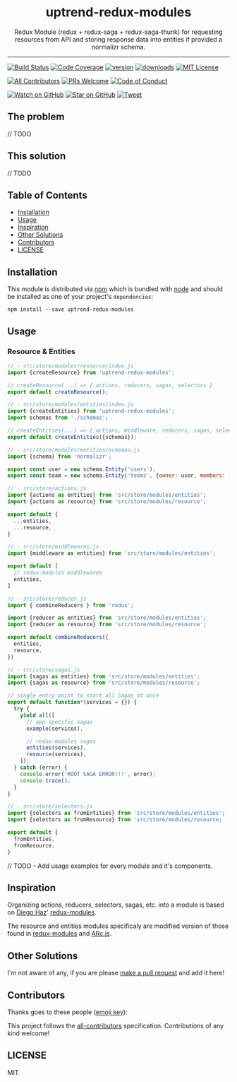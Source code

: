 <div align="center">
<h1>uptrend-redux-modules</h1>

<p>Redux Module (redux + redux-saga + redux-saga-thunk) for requesting resources from API and storing response data into entities if provided a normalizr schema.</p>
</div>

<hr />

[![Build Status][build-badge]][build]
[![Code Coverage][coverage-badge]][coverage]
[![version][version-badge]][package]
[![downloads][downloads-badge]][npmtrends]
[![MIT License][license-badge]][license]

[![All Contributors](https://img.shields.io/badge/all_contributors-0-orange.svg?style=flat-square)](#contributors)
[![PRs Welcome][prs-badge]][prs]
[![Code of Conduct][coc-badge]][coc]

[![Watch on GitHub][github-watch-badge]][github-watch]
[![Star on GitHub][github-star-badge]][github-star]
[![Tweet][twitter-badge]][twitter]

## The problem

// TODO

## This solution

// TODO

## Table of Contents

<!-- START doctoc generated TOC please keep comment here to allow auto update -->

<!-- DON'T EDIT THIS SECTION, INSTEAD RE-RUN doctoc TO UPDATE -->

* [Installation](#installation)
* [Usage](#usage)
* [Inspiration](#inspiration)
* [Other Solutions](#other-solutions)
* [Contributors](#contributors)
* [LICENSE](#license)

<!-- END doctoc generated TOC please keep comment here to allow auto update -->

## Installation

This module is distributed via [npm][npm] which is bundled with [node][node] and
should be installed as one of your project's `dependencies`:

```
npm install --save uptrend-redux-modules
```

## Usage

### Resource & Entities

```js
// - src/store/modules/resource/index.js
import {createResource} from 'uptrend-redux-modules';

// createResource(...) => { actions, reducers, sagas, selectors }
export default createResource();
```

```js
// - src/store/modules/entities/index.js
import {createEntities} from 'uptrend-redux-modules';
import schemas from './schemas';

// createEntities(...) => { actions, middleware, reducers, sagas, selectors }
export default createEntities({schemas});
```

```js
// - src/store/modules/entities/schemas.js
import {schema} from 'normalizr';

export const user = new schema.Entity('users');
export const team = new schema.Entity('teams', {owner: user, members: [user]});
```

```js
// - src/store/actions.js
import {actions as entities} from 'src/store/modules/entities';
import {actions as resource} from 'src/store/modules/resource';

export default {
  ...entities,
  ...resource,
}
```

```js
// - src/store/middlewares.js
import {middleware as entities} from 'src/store/modules/entities';

export default [
  // redux-modules middlewares
  entities,
]
```

```js
// - src/store/reducer.js
import { combineReducers } from 'redux';

import {reducer as entities} from 'src/store/modules/entities';
import {reducer as resource} from 'src/store/modules/resource';

export default combineReducers({
  entities,
  resource,
})
```

```js
// - src/store/sagas.js
import {sagas as entities} from 'src/store/modules/entities';
import {sagas as resource} from 'src/store/modules/resource';

// single entry point to start all Sagas at once
export default function*(services = {}) {
  try {
    yield all([
      // app specific sagas
      example(services),

      // redux-modules sagas
      entities(services),
      resource(services),
    ]);
  } catch (error) {
    console.error('ROOT SAGA ERROR!!!', error);
    console.trace();
  }
}
```

```js
// - src/store/selectors.js
import {selectors as fromEntities} from 'src/store/modules/entities';
import {selectors as fromResource} from 'src/store/modules/resource;

export default {
  fromEntities,
  fromResource,
}
```

// TODO - Add usage examples for every module and it's components.

## Inspiration

Organizing actions, reducers, selectors, sagas, etc. into a module is based on
[Diego Haz](https://twitter.com/diegohaz)' [redux-modules][redux-modules].

The resource and entities modules specificaly are modified version of those
found in [redux-modules][redux-modules] and [ARc.js][arc-redux-modules].

## Other Solutions

I'm not aware of any, if you are please [make a pull request][prs] and add it
here!

## Contributors

<!-- ALL-CONTRIBUTORS-LIST:START - Do not remove or modify this section -->

<!-- prettier-ignore -->
<!-- ALL-CONTRIBUTORS-LIST:END -->

Thanks goes to these people ([emoji key][emojis]):

<!-- ALL-CONTRIBUTORS-LIST:START - Do not remove or modify this section -->

<!-- prettier-ignore -->
<!-- ALL-CONTRIBUTORS-LIST:END -->

This project follows the [all-contributors][all-contributors] specification.
Contributions of any kind welcome!

## LICENSE

MIT

[npm]: https://www.npmjs.com/
[node]: https://nodejs.org
[build-badge]: https://img.shields.io/travis/uptrend-tech/uptrend-redux-modules.svg?style=flat-square
[build]: https://travis-ci.org/uptrend-tech/uptrend-redux-modules
[coverage-badge]: https://img.shields.io/codecov/c/github/uptrend-tech/uptrend-redux-modules.svg?style=flat-square
[coverage]: https://codecov.io/github/uptrend-tech/uptrend-redux-modules
[version-badge]: https://img.shields.io/npm/v/uptrend-redux-modules.svg?style=flat-square
[package]: https://www.npmjs.com/package/uptrend-redux-modules
[downloads-badge]: https://img.shields.io/npm/dm/uptrend-redux-modules.svg?style=flat-square
[npmtrends]: http://www.npmtrends.com/uptrend-redux-modules
[license-badge]: https://img.shields.io/npm/l/uptrend-redux-modules.svg?style=flat-square
[license]: https://github.com/uptrend-tech/uptrend-redux-modules/blob/master/LICENSE
[prs-badge]: https://img.shields.io/badge/PRs-welcome-brightgreen.svg?style=flat-square
[prs]: http://makeapullrequest.com
[donate-badge]: https://img.shields.io/badge/$-support-green.svg?style=flat-square
[coc-badge]: https://img.shields.io/badge/code%20of-conduct-ff69b4.svg?style=flat-square
[coc]: https://github.com/uptrend-tech/uptrend-redux-modules/blob/master/other/CODE_OF_CONDUCT.md
[github-watch-badge]: https://img.shields.io/github/watchers/uptrend-tech/uptrend-redux-modules.svg?style=social
[github-watch]: https://github.com/uptrend-tech/uptrend-redux-modules/watchers
[github-star-badge]: https://img.shields.io/github/stars/uptrend-tech/uptrend-redux-modules.svg?style=social
[github-star]: https://github.com/uptrend-tech/uptrend-redux-modules/stargazers
[twitter]: https://twitter.com/intent/tweet?text=Check%20out%20uptrend-redux-modules%20by%20%40uptrend-tech%20https%3A%2F%2Fgithub.com%2Fuptrend-tech%2Fuptrend-redux-modules%20%F0%9F%91%8D
[twitter-badge]: https://img.shields.io/twitter/url/https/github.com/uptrend-tech/uptrend-redux-modules.svg?style=social
[emojis]: https://github.com/uptrend-tech/all-contributors#emoji-key
[all-contributors]: https://github.com/uptrend-tech/all-contributors
[arc-redux-modules]: https://github.com/diegohaz/arc/wiki/Redux-modules
[redux-modules]: https://github.com/diegohaz/redux-modules
